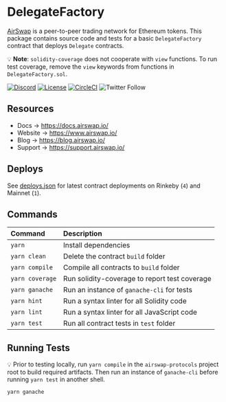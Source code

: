 # DelegateFactory

[AirSwap](https://www.airswap.io/) is a peer-to-peer trading network for Ethereum tokens. This package contains source code and tests for a basic `DelegateFactory` contract that deploys `Delegate` contracts.

:bulb: **Note**: `solidity-coverage` does not cooperate with `view` functions. To run test coverage, remove the `view` keywords from functions in `DelegateFactory.sol`.

[![Discord](https://img.shields.io/discord/590643190281928738.svg)](https://discord.gg/ecQbV7H)
[![License](https://img.shields.io/badge/License-Apache%202.0-blue.svg)](https://opensource.org/licenses/Apache-2.0)
[![CircleCI](https://circleci.com/gh/airswap/airswap-protocols.svg?style=svg&circle-token=73bd6668f836ce4306dbf6ca32109ddbb5b7e1fe)](https://circleci.com/gh/airswap/airswap-protocols)
![Twitter Follow](https://img.shields.io/twitter/follow/airswap?style=social)

## Resources

- Docs → https://docs.airswap.io/
- Website → https://www.airswap.io/
- Blog → https://blog.airswap.io/
- Support → https://support.airswap.io/

## Deploys

See [deploys.json](./deploys.json) for latest contract deployments on Rinkeby (`4`) and Mainnet (`1`).

## Commands

| Command         | Description                                   |
| :-------------- | :-------------------------------------------- |
| `yarn`          | Install dependencies                          |
| `yarn clean`    | Delete the contract `build` folder            |
| `yarn compile`  | Compile all contracts to `build` folder       |
| `yarn coverage` | Run solidity-coverage to report test coverage |
| `yarn ganache`  | Run an instance of `ganache-cli` for tests    |
| `yarn hint`     | Run a syntax linter for all Solidity code     |
| `yarn lint`     | Run a syntax linter for all JavaScript code   |
| `yarn test`     | Run all contract tests in `test` folder       |

## Running Tests

:bulb: Prior to testing locally, run `yarn compile` in the `airswap-protocols` project root to build required artifacts. Then run an instance of `ganache-cli` before running `yarn test` in another shell.

```
yarn ganache
```
